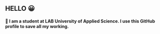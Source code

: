 ## HELLO :grinning:

#### :wave: I am a student at LAB University of Applied Science. I use this GitHub profile to save all my working.
<!--
- I am currently learning IT at LAB
- How to reach me:
- 
-->
